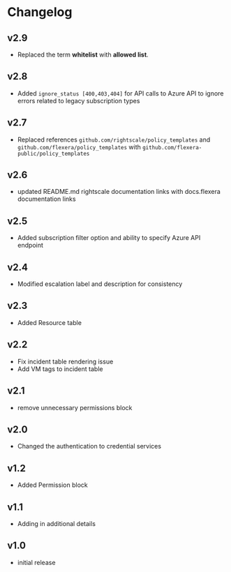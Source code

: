 # Changelog

## v2.9

- Replaced the term **whitelist** with **allowed list**.

## v2.8

- Added `ignore_status [400,403,404]` for API calls to Azure API to ignore errors related to legacy subscription types

## v2.7

- Replaced references `github.com/rightscale/policy_templates` and `github.com/flexera/policy_templates` with `github.com/flexera-public/policy_templates`

## v2.6

- updated README.md rightscale documentation links with docs.flexera documentation links

## v2.5

- Added subscription filter option and ability to specify Azure API endpoint

## v2.4

- Modified escalation label and description for consistency

## v2.3

- Added Resource table

## v2.2

- Fix incident table rendering issue
- Add VM tags to incident table

## v2.1

- remove unnecessary permissions block

## v2.0

- Changed the authentication to credential services

## v1.2

- Added Permission block

## v1.1

- Adding in additional details

## v1.0

- initial release
